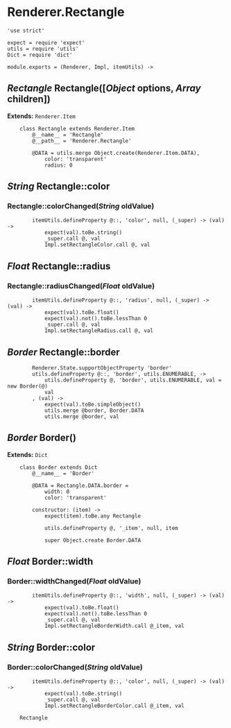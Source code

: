 Renderer.Rectangle
==================

	'use strict'

	expect = require 'expect'
	utils = require 'utils'
	Dict = require 'dict'

	module.exports = (Renderer, Impl, itemUtils) ->

*Rectangle* Rectangle([*Object* options, *Array* children])
-----------------------------------------------------------

**Extends:** `Renderer.Item`

		class Rectangle extends Renderer.Item
			@__name__ = 'Rectangle'
			@__path__ = 'Renderer.Rectangle'

			@DATA = utils.merge Object.create(Renderer.Item.DATA),
				color: 'transparent'
				radius: 0

*String* Rectangle::color
-------------------------

### Rectangle::colorChanged(*String* oldValue)

			itemUtils.defineProperty @::, 'color', null, (_super) -> (val) ->
				expect(val).toBe.string()
				_super.call @, val
				Impl.setRectangleColor.call @, val

*Float* Rectangle::radius
-------------------------

### Rectangle::radiusChanged(*Float* oldValue)

			itemUtils.defineProperty @::, 'radius', null, (_super) -> (val) ->
				expect(val).toBe.float()
				expect(val).not().toBe.lessThan 0
				_super.call @, val
				Impl.setRectangleRadius.call @, val

*Border* Rectangle::border
--------------------------

			Renderer.State.supportObjectProperty 'border'
			utils.defineProperty @::, 'border', utils.ENUMERABLE, ->
				utils.defineProperty @, 'border', utils.ENUMERABLE, val = new Border(@)
				val
			, (val) ->
				expect(val).toBe.simpleObject()
				utils.merge @border, Border.DATA
				utils.merge @border, val

*Border* Border()
-----------------

**Extends:** `Dict`

		class Border extends Dict
			@__name__ = 'Border'

			@DATA = Rectangle.DATA.border =
				width: 0
				color: 'transparent'

			constructor: (item) ->
				expect(item).toBe.any Rectangle

				utils.defineProperty @, '_item', null, item

				super Object.create Border.DATA

*Float* Border::width
---------------------

### Border::widthChanged(*Float* oldValue)

			itemUtils.defineProperty @::, 'width', null, (_super) -> (val) ->
				expect(val).toBe.float()
				expect(val).not().toBe.lessThan 0
				_super.call @, val
				Impl.setRectangleBorderWidth.call @_item, val

*String* Border::color
----------------------

### Border::colorChanged(*String* oldValue)

			itemUtils.defineProperty @::, 'color', null, (_super) -> (val) ->
				expect(val).toBe.string()
				_super.call @, val
				Impl.setRectangleBorderColor.call @_item, val

		Rectangle